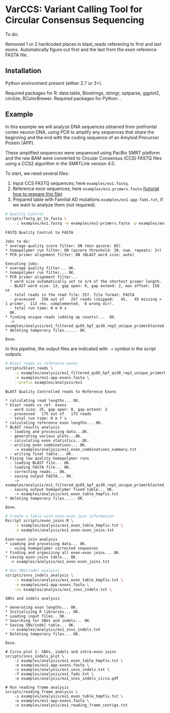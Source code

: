 # VarCCS: Variant Calling Tool for Circular Consensus Sequencing

To do:

Removed 1 or 2 hardcoded places in blast_reads referening to first and last exons.
Automatically figure out first and the last from the exon reference
FASTA file.


## Installation

Python environment present (either 2.7 or 3+).

Required packages for R: data.table, Biostrings, stringr, optparse, ggplot2, circlize, RColorBrewer.
Required packages for Python: .

## Example

In this example we will analyze DNA sequences obtained from prefrontal cortex neuron DNA, using PCR to amplify any sequences that share the beginning and the end with the coding sequence of an Amyloid Precursor Protein (APP).

These amplified sequences were sequenced using PacBio SMRT platform and the raw BAM were converted to Circular Consensus (CCS) FASTQ files using a CCS2 algorithm in the SMRTLink version 4.0.

To start, we need several files:

1. Input CCS FASTQ sequences; here `examples/ex1.fastq`.
2. Reference exon sequences; here `examples/ex1-primers.fasta` [(tutorial how to
prepare this file)](prepare_reference_exons.md)
3. Prepared table with Familial AD mutations `examples/ex1-app-fads.txt`, if we
want to analyze them (not required).

```sh
# Quality Control 
scripts/fastq_qc_to_fasta \
	-i examples/ex1.fastq -m examples/ex1-primers.fasta -p examples/analysis/ex1
```
```
FASTQ Quality Control to FASTA

Jobs to do:
* average quality score filter: ON (min qscore: 85)
* homopolymer run filter: ON (qscore threshold: 30, num. repeats: 2+)
* PCR primer alignment filter: ON (BLAST word size: auto)

Executing jobs:
* average quality filter... OK.
* homopolymer run filter... OK.
* PCR primer alignment filter...
  ? word size automatically set to 3/4 of the shortest primer length.
  - BLAST word size: 13, gap open: 0, gap extend: 2, max offset: 150 nt
  - total reads in the read file: 257. file format: FASTA
  - processed   256 out of   257 reads (skipped:   45,   45 missing > 1 primer,  113 rev. complemented,  0 wrong dir).
  - total run time: 0 m 9 s
  OK.
* finding unique reads (adding up counts)...  OK.
  -> examples/analysis/ex1_filtered_qs85_hpf_qs30_rep2_unique_primerblasted_wsauto_unique.fasta
* deleting temporary files...... OK.

Done.
```

In this pipeline, the output files are indicated with `->` symbol in the script outputs.

```sh
# Blast reads vs reference exons
scripts/blast_reads \
    -i examples/analysis/ex1_filtered_qs85_hpf_qs30_rep2_unique_primerblasted_wsauto_unique.fasta \
    -e examples/ex1-app-exons.fasta \
    --prefix examples/analysis/ex1
```
```
BLAST Quality Controlled reads to Reference Exons

* calculating read lengths... OK.
* blast reads vs ref. exons
  - word size: 25, gap open: 0, gap extend: 2
  - processed   175 out of   175 reads
  - total run time: 0 m 7 s
* calculating reference exon lengths... OK.
* BLAST results analysis
  - loading and processing data...OK.
  - generating various plots...OK.
  - calculating exon statistics...OK.
  - writing exon combinations... OK.
    -> examples/analysis/ex1_exon_combinations_summary.txt
  - writing final table... OK.
* Fixing low quality homopolymer runs
  - loading BLAST file... OK.
  - loading FASTA file... OK.
  - correcting reads... OK.
  - saving output FASTA... OK.
    -> examples/analysis/ex1_filtered_qs85_hpf_qs30_rep2_unique_primerblasted_wsauto_unique_hmpfix.fasta
  - saving output homopolymer fixed table... OK.
    -> examples/analysis/ex1_exon_table_hmpfix.txt
* deleting temporary files..... OK.

Done.
```

```sh
# Create a table with exon-exon join information
Rscript scripts/exon_joins.R \
    -i examples/analysis/ex1_exon_table_hmpfix.txt \
    -o examples/analysis/ex1_exon-exon_joins.txt
```

```
Exon-exon join analysis
* Loading and processing data... OK.
  - using homopolymer corrected sequences
* Finding and organizing all exon-exon joins... OK.
* saving exon-joins table... OK.
  -> examples/analysis/ex1_exon-exon_joins.txt
```

```sh
# Run SNV/indel analysis
scripts/snvs_indels_analysis \
    -i examples/analysis/ex1_exon_table_hmpfix.txt \
    -e examples/ex1-app-exons.fasta \
    -os examples/analysis/ex1_snvs_indels.txt \
```

```
SNVs and indels analysis

* Generating exon lengths... OK.
* Initializing R libraries... OK.
* Loading input files.. OK.
* Searching for SNVs and indels... OK.
* Saving SNV/indel table... OK.
  -> examples/analysis/ex1_snvs_indels.txt
* Deleting temporary files... OK.

Done.
```

```
# Circo plot 1: SNVs, indels and intra-exon joins
scripts/snvs_indels_plot \
    -i examples/analysis/ex1_exon_table_hmpfix.txt \
    -e examples/ex1-app-exons.fasta \
    -s examples/analysis/ex1_snvs_indels.txt \
    -f examples/analysis/ex1_fads.txt \
    -o examples/analysis/ex1_snvs_indels_circo.pdf

# Run reading frame analysis
scripts/reading_frame_analysis \
	-i examples/analysis/ex1_exon_table_hmpfix.txt \
	-e examples/ex1-app-exons.fasta \
	-o examples/analysis/ex1_reading_frame_contigs.txt
```
